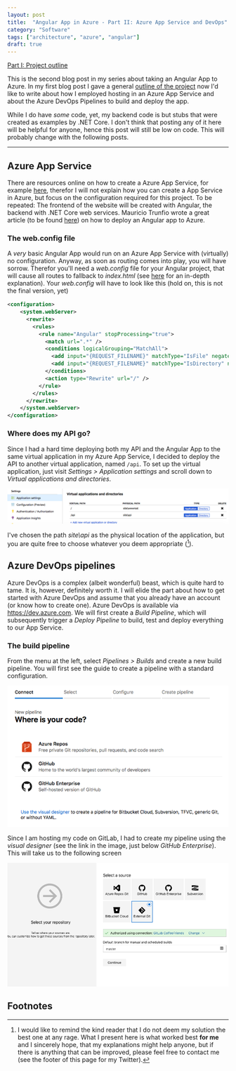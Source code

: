 ```yaml
---
layout: post
title:  "Angular App in Azure - Part II: Azure App Service and DevOps"
category: "Software"
tags: ["architecture", "azure", "angular"]
draft: true
---
```


[Part I: Project outline](/azure-angular)

This is the second blog post in my series about taking an Angular App to Azure. In my first blog post I gave a general [outline of the project](/azure-angular) now I'd like to write about how I employed hosting in an Azure App Service and about the Azure DevOps Pipelines to build and deploy the app.

While I do have *some* code, yet, my backend code is but stubs that were created as examples by .NET Core. I don't think that posting any of it here will be helpful for anyone, hence this post will still be low on code. This will probably change with the following posts. 

* * *

## Azure App Service

There are resources online on how to create a Azure App Service, for example [here][create App Service], therefor I will not explain how you can create a App Service in Azure, but focus on the configuration required for this project. To be repeated: The frontend of the website will be created with Angular, the backend with .NET Core web services. Mauricio Trunfio wrote a great article (to be found [here][host angular app]) on how to deploy an Angular app to Azure. 

### The web.config file

A *very* basic Angular App would run on an Azure App Service with (virtually) no configuration. Anyway, as soon as routing comes into play, you will have sorrow. Therefor you'll need a *web.config* file for your Angular project, that will cause all routes to fallback to *index.html* (see [here][angular iis configuration] for an in-depth explanation). Your *web.config* will have to look like this (hold on, this is not the final version, yet)

``` xml
<configuration>
    <system.webServer>
      <rewrite>
        <rules>
          <rule name="Angular" stopProcessing="true">
            <match url=".*" />
            <conditions logicalGrouping="MatchAll">
              <add input="{REQUEST_FILENAME}" matchType="IsFile" negate="true" />
              <add input="{REQUEST_FILENAME}" matchType="IsDirectory" negate="true" />
            </conditions>
            <action type="Rewrite" url="/" />
          </rule>
        </rules>
      </rewrite>
    </system.webServer>
</configuration>
```

### Where does my API go?

Since I had a hard time deploying both my API and the Angular App to the same virtual application in my Azure App Service, I decided to deploy the API to another virtual application, named `/api`. To set up the virtual application, just visit *Settings&nbsp;&gt;&nbsp;Application settings* and scroll down to *Virtual applications and directories*.

![Virtual Application configuration](/images/azure_web_app_virtual_applications.png)

I've chosen the path *site\api* as the physical location of the application, but you are quite free to choose whatever you deem appropriate ([^1]). 

## Azure DevOps pipelines

Azure DevOps is a complex (albeit wonderful) beast, which is quite hard to tame. It is, however, definitely worth it. I will elide the part about how to get started with Azure DevOps and assume that you already have an account (or know how to create one). Azure DevOps is available via <https://dev.azure.com>. We will first create a *Build Pipeline*, which will subsequently trigger a *Deploy Pipeline* to build, test and deploy everything to our App Service. 

### The build pipeline

From the menu at the left, select *Pipelines&nbsp;&gt;&nbsp;Builds* and create a new build pipeline. You will first see the guide to create a pipeline with a standard configuration. 

![Build pipeline assistant](images/build_pipeline_1.png)

Since I am hosting my code on GitLab, I had to create my pipeline using the *visual designer* (see the link in the image, just below *GitHub Enterprise*). This will take us to the following screen

![Source in visual designer](images/build_pipeline_2.png)

## Footnotes

[^1]: I would like to remind the kind reader that I do not deem my solution the best one at any rage. What I present here is what worked best **for me** and I sincerely hope, that my explanations might help anyone, but if there is anything that can be improved, please feel free to contact me (see the footer of this page for my Twitter).

[create App Service]: https://docs.microsoft.com/en-us/azure/app-service/app-service-web-get-started-dotnet
[host angular app]: https://itnext.io/easy-way-to-deploy-a-angular-5-application-to-azure-web-app-using-vsts-pipelines-4a288b9deae1
[angular iis configuration]: https://angular.io/guide/deployment#server-configuration